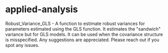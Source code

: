 # applied-analysis
Robust_Variance_GLS - A function to estimate robust variances for parameters estimated using the GLS function. It estimates the "sandwich"
variance but for GLS models. It can be used when the covariance structure is misspecified. 
Any suggestions are appreciated. Please reach out if you spot any issues. 
